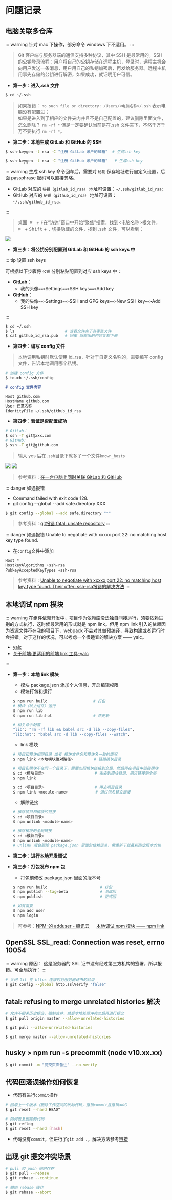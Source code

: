# 问题记录

## 电脑关联多仓库

::: warning
针对 mac 下操作，部分命令 windows 下不适用。
:::

> Git 客户端与服务器端的通信支持多种协议，其中 SSH 是最常用的。SSH 的公钥登录流程：用户将自己的公钥存储在远程主机，登录时，远程主机会向用户发送一条消息，用户用自己的私钥加密后，再发给服务器。远程主机用事先存储的公钥进行解密，如果成功，就证明用户可信。

- **第一步：进入.ssh 文件**

```sh
$ cd ~/.ssh
```

> 如果报错： `no such file or directory: /Users/<电脑名称>/.ssh` 表示电脑没有配置过；<br/>
> 如果是进入到了相应的文件夹内并且不是自己配置的，建议删除里面文件， 怎么删除？ `rm -rf *` 但是一定要确认当前是在.ssh 文件夹下，不然千万千万不要执行 `rm -rf *`。

- **第二步：本地生成 GitLab 和 GitHub 的 SSH**

```sh
$ ssh-keygen -t rsa -C "注册 GitLab 账户的邮箱"  # 生成ssh key

$ ssh-keygen -t rsa -C "注册 GitHub 账户的邮箱"   # 生成ssh key
```

::: warning
生成 ssh key 命令回车后，需要对 `秘钥` 保存地址进行自定义设置，后面 passphrase 密码可以直接忽略。<br/>

- GitLab 对应的 `秘钥（gitlab_id_rsa）` 地址可设置：`~/.ssh/gitlab_id_rsa`;
- GitHub 对应的 `秘钥（github_id_rsa）` 地址可设置：`~/.ssh/github_id_rsa`。

:::

> 桌面<kbd>&ensp;⌘&ensp;</kbd> + <kbd>F</kbd>在“访达”窗口中开始“聚焦”搜索，找到<电脑名称>根文件，<kbd>&ensp;⌘&ensp;</kbd> + <kbd>Shift</kbd> + <kbd>.</kbd> 切换隐藏的文件，找到 .ssh 文件，可以看到：

![](https://cdn.jsdelivr.net/gh/wwlight/pbd/website/2023-04-22-e6c75593224a860ad9e8023832dc6b6f-f8c532.png)

- **第三步：将公钥分别配置到 GitLab 和 GitHub 的 ssh keys 中**

::: tip 设置 ssh keys

可根据以下步骤将 `公钥` 分别粘贴配置到对应 ssh keys 中：

- **GitLab**：
  - 我的头像`==>`Settings`==>`SSH keys`==>`Add key
- **GitHub**：
  - 我的头像`==>`Settings`==>`SSH and GPG keys`==>`New SSH key`==>`Add SSH key

:::

```sh
$ cd ~/.ssh
$ ls                      # 查看文件夹下有哪些文件
$ cat github_id_rsa.pub   # 回车 将输出的内容复制下来
```

- **第四步：编写 config 文件**

> 本地调用私钥时默认使用 id_rsa，针对于自定义名称的，需要编写 config 文件，告诉本地调用哪个私钥。

```sh
# 创建 config 文件
$ touch ~/.ssh/config
```

```md
# config 文件内容

Host github.com
HostName github.com
User 任意名称
IdentityFile ~/.ssh/github_id_rsa
```

- **第四步：验证是否配置成功**

```sh
# GitLab：
$ ssh -T git@xxx.com
# GitHub:
$ ssh -T git@github.com
```

> 输入 yes 后在`.ssh`目录下就多了一个文件`known_hosts`

![](https://cdn.jsdelivr.net/gh/wwlight/pbd/website/2023-04-22-83cdaef2ea236a41817975d87c198373-fdfa1e.png)
![](https://cdn.jsdelivr.net/gh/wwlight/pbd/website/2023-04-22-ccff47a01358709b1d426c0b0c2fce32-35c48b.png)

> 参考资料：[在一台电脑上同时关联 GitLab 和 GitHub](https://blog.csdn.net/litianxiang_kaola/article/details/79485680)

::: danger 如遇报错
- Command failed with exit code 128.
- git config --global --add safe.directory XXX

```sh
$ git config --global --add safe.directory "*"
```

> 参考资料：[git报错 fatal: unsafe repository](https://www.aspirantzhang.com/network/git-fatal-unsafe-repository.html)
:::

::: danger 如遇报错
Unable to negotiate with xxxxx port 22: no matching host key type found.

- 在`config`文件中添加
```md
Host *
HostkeyAlgorithms +ssh-rsa
PubkeyAcceptedKeyTypes +ssh-rsa
```
> 参考资料：[Unable to negotiate with xxxxx port 22: no matching host key type found. Their offer: ssh-rsa报错的解决方法](https://blog.csdn.net/oqqLWX/article/details/122305908)
:::


## 本地调试 npm 模块

::: warning
在组件依赖开发中，项目作为依赖库没法独自间接运行，须要依赖进别的方式执行，这时候最常用的形式就是 npm link。但用 npm link 引入的依赖因为资源文件不在我的项目下，webpack 不会对其做预编译，导致构建或者运行时会报错。对于这样的状况，可以考虑一个很适宜的解决方案 —— yalc。

- [yalc](https://github.com/wclr/yalc)
- [关于前端:更适用的前端 link 工具-yalc](https://lequ7.com/guan-yu-qian-duan-geng-shi-yong-de-qian-duan-link-gong-ju-yalc.html)

:::

- **第一步：本地 link 模块**

  - 模块 package.json 添加个人信息，开启编辑权限
  - 模块打包和运行

  ```sh
  $ npm run build                    # 打包
  # 模块（线上组件）运行
  $ npm run lib
  $ npm run lib:hot                  # 热更新

  # 相关命令配置
  "lib": "rm -rf lib && babel src -d lib --copy-files",
  "lib:hot": "babel src -d lib --copy-files --watch",
  ```

  - link 模块

  ```sh
  # 项目和模块相同目录 或者 模块文件名和模块名一致的情况
  $ npm link <本地模块绝对路径>         # 链接模块目录

  # 项目和模块不在同一个目录下，需要先把模块链接到全局，然后再在项目中链接模块
  $ cd <模块目录>                      # 先去到模块目录，把它链接到全局
  $ npm link

  $ cd <项目目录>                      # 再去项目目录
  $ npm link <module-name>            # 通过包名建立链接
  ```

  - 解除链接

  ```sh
  # 解除项目和模块的链接
  $ cd <项目目录>
  $ npm unlink <module-name>

  # 解除模块的全局链接
  $ cd <模块目录>
  $ npm unlink <module-name>
  # unlink 后会删除 package.json 里面包依赖信息，需重新下载最新指定版本的包
  ```

- **第二步：进行本地开发调试**

- **第三步：打包发布 npm 包**
  - 打包前修改 package.json 里面的版本号

  ```sh
  $ npm run build                       # 打包
  $ npm publish --tag=beta              # 测试版
  $ npm publish                         # 正式版

  # 如有需要
  $ npm add user
  $ npm login
  ```
> 可参考：[NPM-的 adduser - 腾讯云](https://cloud.tencent.com/developer/section/1490273) &#X3000; [本地调试 npm 模块 —— npm link](https://www.jianshu.com/p/82076fc481a6)

## OpenSSL SSL_read: Connection was reset, errno 10054
::: warning 原因：
这是服务器的 SSL 证书没有经过第三方机构的签署，所以报错。可全局执行：
:::

```sh
# 关闭 Git 在 https 连接时对服务器证书的验证
$ git config --global http.sslVerify "false"
```

## fatal: refusing to merge unrelated histories 解决

```sh
# 允许不相关历史提交，强制合并，然后本地处理冲突之后再进行提交
$ git pull origin master --allow-unrelated-histories

$ git pull --allow-unrelated-histories

$ git merge master --allow-unrelated-histories
```

## husky > npm run -s precommit (node v10.xx.xx)

```sh
$ git commit -m "提交页面备注" --no-verify
```

## 代码回滚误操作如何恢复
- 代码有进行`commit`操作
```sh
# 回滚上一个版本（删除工作空间的改动代码，撤销commit且撤销add）
$ git reset --hard HEAD^

# 如何恢复删除的代码
$ git reflog
$ git reset --hard [hash]
```
- 代码没有`commit`，但进行了`git add .`，解决方法参考[链接](https://juejin.cn/post/6844903602981601294)

## 出现 git 提交冲突场景

```sh
# pull 和 push 同时存在
$ git pull --rebase
$ git rebase --continue

# 撤销 rebase 操作
$ git rebase --abort
```
